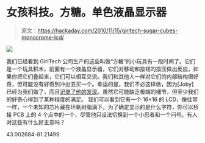 # 女孩科技。方糖。单色液晶显示器

> 原文：<https://hackaday.com/2010/11/15/girltech-sugar-cubes-monocrome-lcd/>

![](img/c18c9685a3631aaef1280edc47872399.png)

我们已经看到 GirlTech 公司生产的这些叫做“方糖”的小玩具有一段时间了。它们是一个玩具积木，前面有一个液晶显示器，它们对移动和按钮的按压做出反应，如果你把它们叠起来，它们可以相互交流。我们和其他人一样对它们的内部结构很好奇，但可能没有好奇到冲出去买一个。幸运的是，我们不必这样做，因为[Joby]已经为我们做了，而且[记录了他的发现](http://blog.hodgepig.org/2010/11/01/girltech-sugar-cubes/)。虽然它可能缺乏极端的细节，但至少我们的好奇心得到了某种程度的满足。
我们可以看到它有一个 16×16 的 LCD，像往常一样，一个未知的芯片藏在环氧树脂滴下。为了确定显示的是什么字符，你可以桥接 PCB 上的 4 个点中的一个，尽管他只设法切换到一个小忍者和一个问号。有人对这些有什么好主意吗？

43.002684-81.21499